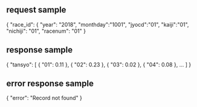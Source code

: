 ## request sample
{
    "race_id": {
        "year": "2018",
        "monthday":"1001",
        "jyocd":"01",
        "kaiji":"01",
        "nichiji": "01",
        "racenum": "01"
}

## response sample
{
    "tansyo": [
        { "01": 0.11 },
        { "02": 0.23 },
        { "03": 0.02 },
        { "04": 0.08 },
        ...
    ]
}

## error response sample

{
    "error": "Record not found"
}
